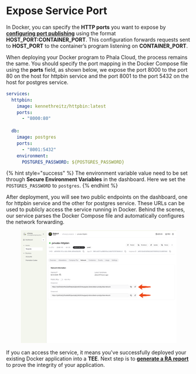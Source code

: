 # Expose Service Port

In Docker, you can specify the **HTTP ports** you want to expose by [**configuring port publishing**](https://docs.docker.com/get-started/docker-concepts/running-containers/publishing-ports/#publishing-ports) using the format **HOST\_PORT:CONTAINER\_PORT**. This configuration forwards requests sent to **HOST\_PORT** to the container’s program listening on **CONTAINER\_PORT**.

When deploying your Docker program to Phala Cloud, the process remains the same. You should specify the port mapping in the Docker Compose file using the **ports** field, as shown below, we expose the port 8000 to the port 80 on the host for httpbin service and the port 8001 to the port 5432 on the host for postgres service.

```yaml
services:
  httpbin:
    image: kennethreitz/httpbin:latest
    ports:
      - "8000:80"

  db:
    image: postgres
    ports:
      - "8001:5432"
    environment:
      POSTGRES_PASSWORD: ${POSTGRES_PASSWORD}
```

{% hint style="success" %}
The environment variable value need to be set through **Secure Environment Variables** in the dashboard. Here we set the `POSTGRES_PASSWORD` to `postgres`.
{% endhint %}

After deployment, you will see two public endpoints on the dashboard, one for httpbin service and the other for postgres service. These URLs can be used to publicly access the service running in Docker. Behind the scenes, our service parses the Docker Compose file and automatically configures the network forwarding.

<figure><img src="../../../.gitbook/assets/cloud-network-page.png" alt="network-page"><figcaption></figcaption></figure>

If you can access the service, it means you've successfully deployed your existing Docker application into a **TEE**. Next step is to [**generate a RA report**](broken-reference) to prove the integrity of your application.
